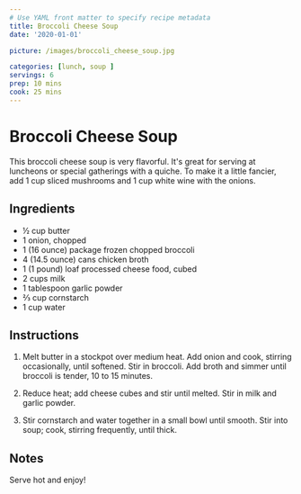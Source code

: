 ```yaml
---
# Use YAML front matter to specify recipe metadata
title: Broccoli Cheese Soup
date: '2020-01-01'

picture: /images/broccoli_cheese_soup.jpg

categories: [lunch, soup ]
servings: 6
prep: 10 mins
cook: 25 mins
---
```


# Broccoli Cheese Soup

This broccoli cheese soup is very flavorful. It's great for serving at luncheons or special gatherings with a quiche. To make it a little fancier, add 1 cup sliced mushrooms and 1 cup white wine with the onions.

## Ingredients

- ½ cup butter
- 1 onion, chopped
- 1 (16 ounce) package frozen chopped broccoli
- 4 (14.5 ounce) cans chicken broth
- 1 (1 pound) loaf processed cheese food, cubed
- 2 cups milk
- 1 tablespoon garlic powder
- ⅔ cup cornstarch
- 1 cup water


## Instructions

1. Melt butter in a stockpot over medium heat. Add onion and cook, stirring occasionally, until softened. Stir in broccoli. Add broth and simmer until broccoli is tender, 10 to 15 minutes.

2. Reduce heat; add cheese cubes and stir until melted. Stir in milk and garlic powder.

3. Stir cornstarch and water together in a small bowl until smooth. Stir into soup; cook, stirring frequently, until thick.


## Notes
Serve hot and enjoy!